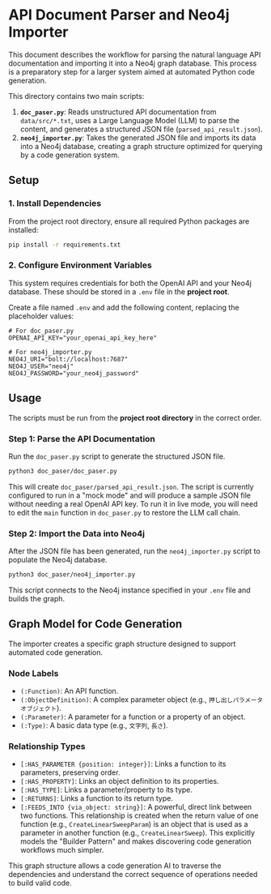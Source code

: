# API Document Parser and Neo4j Importer

This document describes the workflow for parsing the natural language API documentation and importing it into a Neo4j graph database. This process is a preparatory step for a larger system aimed at automated Python code generation.

This directory contains two main scripts:

1.  **`doc_paser.py`**: Reads unstructured API documentation from `data/src/*.txt`, uses a Large Language Model (LLM) to parse the content, and generates a structured JSON file (`parsed_api_result.json`).
2.  **`neo4j_importer.py`**: Takes the generated JSON file and imports its data into a Neo4j database, creating a graph structure optimized for querying by a code generation system.

## Setup

### 1. Install Dependencies

From the project root directory, ensure all required Python packages are installed:

```bash
pip install -r requirements.txt
```

### 2. Configure Environment Variables

This system requires credentials for both the OpenAI API and your Neo4j database. These should be stored in a `.env` file in the **project root**.

Create a file named `.env` and add the following content, replacing the placeholder values:

```
# For doc_paser.py
OPENAI_API_KEY="your_openai_api_key_here"

# For neo4j_importer.py
NEO4J_URI="bolt://localhost:7687"
NEO4J_USER="neo4j"
NEO4J_PASSWORD="your_neo4j_password"
```

## Usage

The scripts must be run from the **project root directory** in the correct order.

### Step 1: Parse the API Documentation

Run the `doc_paser.py` script to generate the structured JSON file.

```bash
python3 doc_paser/doc_paser.py
```

This will create `doc_paser/parsed_api_result.json`. The script is currently configured to run in a "mock mode" and will produce a sample JSON file without needing a real OpenAI API key. To run it in live mode, you will need to edit the `main` function in `doc_paser.py` to restore the LLM call chain.

### Step 2: Import the Data into Neo4j

After the JSON file has been generated, run the `neo4j_importer.py` script to populate the Neo4j database.

```bash
python3 doc_paser/neo4j_importer.py
```

This script connects to the Neo4j instance specified in your `.env` file and builds the graph.

## Graph Model for Code Generation

The importer creates a specific graph structure designed to support automated code generation.

### Node Labels

-   `(:Function)`: An API function.
-   `(:ObjectDefinition)`: A complex parameter object (e.g., `押し出しパラメータオブジェクト`).
-   `(:Parameter)`: A parameter for a function or a property of an object.
-   `(:Type)`: A basic data type (e.g., `文字列`, `長さ`).

### Relationship Types

-   `[:HAS_PARAMETER {position: integer}]`: Links a function to its parameters, preserving order.
-   `[:HAS_PROPERTY]`: Links an object definition to its properties.
-   `[:HAS_TYPE]`: Links a parameter/property to its type.
-   `[:RETURNS]`: Links a function to its return type.
-   `[:FEEDS_INTO {via_object: string}]`: A powerful, direct link between two functions. This relationship is created when the return value of one function (e.g., `CreateLinearSweepParam`) is an object that is used as a parameter in another function (e.g., `CreateLinearSweep`). This explicitly models the "Builder Pattern" and makes discovering code generation workflows much simpler.

This graph structure allows a code generation AI to traverse the dependencies and understand the correct sequence of operations needed to build valid code.
